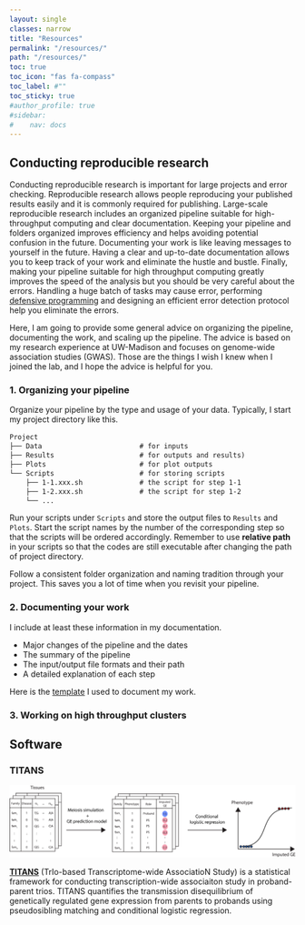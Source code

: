 ```yaml
---
layout: single
classes: narrow
title: "Resources"
permalink: "/resources/"
path: "/resources/"
toc: true
toc_icon: "fas fa-compass"
toc_label: #""
toc_sticky: true
#author_profile: true
#sidebar: 
#    nav: docs
---
```

## Conducting reproducible research


Conducting reproducible research is important for large projects and error checking. Reproducible research allows people reproducing your published results easily and it is commonly required for publishing. Large-scale reproducible research includes an organized pipeline suitable for high-throughput computing and clear documentation. Keeping your pipeline and folders organized improves efficiency and helps avoiding potential confusion in the future. Documenting your work is like leaving messages to yourself in the future. Having a clear and up-to-date documentation allows you to keep track of your work and eliminate the hustle and bustle. Finally, making your pipeline suitable for high throughput computing greatly improves the speed of the analysis but you should be very careful about the errors. Handling a huge batch of tasks may cause error, performing [defensive programming](https://en.wikipedia.org/wiki/Defensive_programming) and designing an efficient error detection protocol help you eliminate the errors.

Here, I am going to provide some general advice on organizing the pipeline, documenting the work, and scaling up the pipeline. The advice is based on my research experience at UW-Madison and focuses on genome-wide association studies (GWAS). Those are the things I wish I knew when I joined the lab, and I hope the advice is helpful for you.


### 1. Organizing your pipeline

Organize your pipeline by the type and usage of your data. Typically, I start my project directory like this.

```
Project
├── Data                        # for inputs
├── Results                     # for outputs and results)          
├── Plots                       # for plot outputs
└── Scripts                     # for storing scripts
    ├── 1-1.xxx.sh              # the script for step 1-1
    ├── 1-2.xxx.sh              # the script for step 1-2
    └── ...              
```

Run your scripts under `Scripts` and store the output files to `Results` and `Plots`. Start the script names by the number of the corresponding step so that the scripts will be ordered accordingly. Remember to use **relative path** in your scripts so that the codes are still executable after changing the path of project directory.

Follow a consistent folder organization and naming tradition through your project. This saves you a lot of time when you revisit your pipeline.



### 2. Documenting your work


I include at least these information in my documentation. 

-	Major changes of the pipeline and the dates
-	The summary of the pipeline
-	The input/output file formats and their path
-	A detailed explanation of each step

Here is the [template](/2020/10/16/Pipeline-documentation-template/) I used to document my work.





### 3. Working on high throughput clusters


## Software

### TITANS

![TITANS workflow](/assets/images/TWAS_workflow_B.png)

[**TITANS**](https://github.com/qlu-lab/TITANS) (TrIo-based Transcriptome-wide AssociatioN Study) is a statistical framework for conducting transcription-wide associaiton study in proband-parent trios. TITANS quantifies the transmission disequilibrium of genetically regulated gene expression from parents to probands using pseudosibling matching and conditional logistic regression. 

